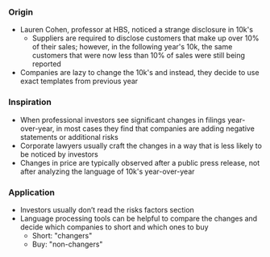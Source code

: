 ### Origin
- Lauren Cohen, professor at HBS, noticed a strange disclosure in 10k's
    - Suppliers are required to disclose customers that make up over 10% of their sales; however, in the following year's 10k, the same customers that were now less than 10% of sales were still being reported
- Companies are lazy to change the 10k's and instead, they decide to use exact templates from previous year

### Inspiration
- When professional investors see significant changes in filings year-over-year, in most cases they find that companies are adding negative statements or additional risks
- Corporate lawyers usually craft the changes in a way that is less likely to be noticed by investors
- Changes in price are typically observed after a public press release, not after analyzing the language of 10k's year-over-year

### Application
- Investors usually don’t read the risks factors section
- Language processing tools can be helpful to compare the changes and decide which companies to short and which ones to buy
    - Short: "changers"
    - Buy: "non-changers"
